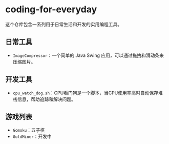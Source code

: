 # coding-for-everyday

这个仓库包含一系列用于日常生活和开发的实用编程工具。

## 日常工具

- `ImageCompressor`：一个简单的 Java Swing 应用，可以通过拖拽和滑动条来压缩图片。

## 开发工具

- `cpu_watch_dog.sh`：CPU看门狗是一个脚本，当CPU使用率高时自动保存堆栈信息，帮助追踪和解决问题。

## 游戏列表

- `Gomoku`：五子棋
- `GoldMiner`：开发中